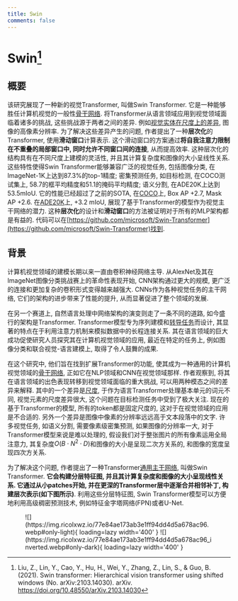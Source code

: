 ```yaml
---
title: Swin
comments: false
---
```


# Swin[^1]

## 概要

该研究展现了一种新的视觉Transformer, 叫做Swin Transformer. 它是一种能够胜任计算机视觉的一般性[骨干网络](/dicts/backbone). 将Transformer从语言领域应用到视觉领域面临着诸多的挑战, 这些挑战源于两者之间的差异. 例如[视觉实体在尺度上的差异](/dicts/large-variation-in-scale-visual-entities/), 图像的高像素分辨率. 为了解决这些差异产生的问题, 作者提出了一种**层次化**的Transformer, 使用**滑动窗口**计算表示. 这个滑动窗口的方案通过**将自我注意力限制在不重叠的局部窗口中, 同时允许不同窗口间的连接**, 从而提高效率. 这种层次化的结构具有在不同尺度上建模的灵活性, 并且其计算复杂度和图像的大小呈线性关系. 这些特性使得Swin Transformer能够兼容广泛的视觉任务, 包括图像分类, 在ImageNet-1K上达到87.3%的top-1精度; 密集预测任务, 如目标检测, 在COCO测试集上, 58.7的框平均精度和51.1的掩码平均精度; 语义分割, 在ADE20K上达到53.5mIoU. 它的性能已经超过了之前的SOTA, 在[COCO](/dicts/coco)上, Box AP +2.7, Mask AP +2.6. 在[ADE20K](/dicts/ade20k)上, +3.2 mIoU, 展现了基于Transformer的模型作为视觉主干网络的潜力. 这种**层次化**的设计和**滑动窗口**的方法被证明对于所有的MLP架构都是有益的. 代码可以在[https://github.com/microsoft/Swin-Transformer](https://github.com/microsoft/Swin-Transformer)找到.

## 背景

计算机视觉领域的建模长期以来一直由卷积神经网络主导. 从AlexNet及其在ImageNet图像分类挑战赛上的革命性表现开始, CNN架构通过更大的规模, 更广泛的连接和更加复杂的卷积形式变得越来越强大. CNNs作为各种视觉任务的主干网络, 它们的架构的进步带来了性能的提升, 从而显著促进了整个领域的发展. 

在另一个赛道上, 自然语言处理中网络架构的演变则走了一条不同的道路, 如今盛行的架构是Transformer. Transformer模型专为序列建模和[转导任务](/dicts/inductive-transductive-learning)而设计, 其显著的特点在于利用注意力机制来模拟数据中的长程连接关系. 其在语言领域的巨大成功促使研究人员探究其在计算机视觉领域的应用, 最近在特定的任务上, 例如图像分类和联合视觉-语言建模上, 取得了令人鼓舞的成果.

在这个研究中, 他们旨在找到扩展Transformer的功能, 使其成为一种通用的计算机视觉领域的[骨干网络](/dicts/backbone), 正如它在NLP领域和CNN在视觉领域那样. 作者观察到, 将其在语言领域的出色表现转移到视觉领域面临的重大挑战, 可以用两种模态之间的差异来解释. 其中的一个差异是[尺度](/dicts/large-variation-in-scale-visual-entities/), 于作为语言Transformer处理基本单元的词元不同, 视觉元素的尺度差异很大, 这个问题在目标检测任务中受到了极大关注. 现在的基于Transformer的模型, 所有的token都是固定尺度的, 这对于在视觉领域的应用是不合适的. 另外一个差异是图像中像素的分辨率远远高于文本段落中的文字. 许多视觉任务, 如语义分割, 需要像素级密集预测, 如果图像的分辨率一大, 对于Transformer模型来说是难以处理的, 假设我们对于整张图片的所有像素运用全局注意力, 其复杂度$O(B\cdot N^2\cdot D)$和图像的大小是呈现二次方关系的, 和图像的宽度呈现四次方关系. 

为了解决这个问题, 作者提出了一种Transformer[通用主干网络](/dicts/backbone), 叫做Swin Transformer. **它会构建分层特征图, 并且其计算复杂度和图像的大小呈现线性关系. 它通过从小patches开始, 并在更深的Transformer层中逐渐合并相邻补丁, 构建层次表示(如下图所示)**. 利用这些分层特征图, Swin Transformer模型可以方便地利用高级稠密预测技术, 例如特征金字塔网络(FPN)或者U-Net.

<figure markdown='1'>
![](https://img.ricolxwz.io/77e84ae173ab3e1ff94dd4d5a678ac96.webp#only-light){ loading=lazy width='400' }
![](https://img.ricolxwz.io/77e84ae173ab3e1ff94dd4d5a678ac96_inverted.webp#only-dark){ loading=lazy width='400' }
<figcaption></figcaption>
</figure>

[^1]: Liu, Z., Lin, Y., Cao, Y., Hu, H., Wei, Y., Zhang, Z., Lin, S., & Guo, B. (2021). Swin transformer: Hierarchical vision transformer using shifted windows (No. arXiv:2103.14030). arXiv. https://doi.org/10.48550/arXiv.2103.14030
